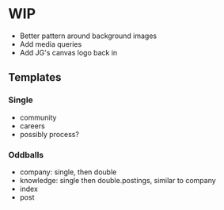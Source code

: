 # WIP
- Better pattern around background images
- Add media queries
- Add JG's canvas logo back in

## Templates

### Single
- community
- careers
- possibly process?

### Oddballs
- company: single, then double
- knowledge: single then double.postings, similar to company
- index
- post

